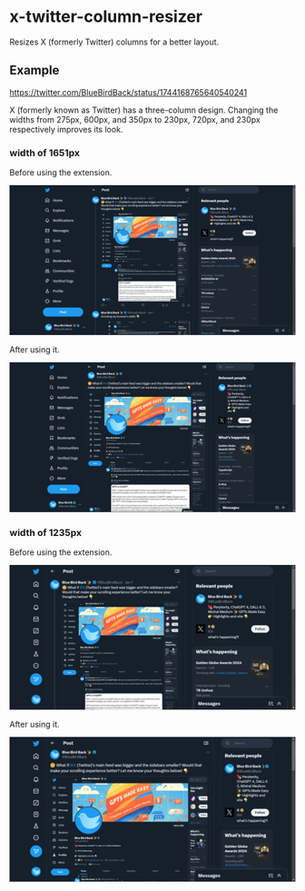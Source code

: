 # x-twitter-column-resizer

Resizes X (formerly Twitter) columns for a better layout.

## Example

https://twitter.com/BlueBirdBack/status/1744168765640540241

X (formerly known as Twitter) has a three-column design. Changing the widths from 275px, 600px, and 350px to 230px, 720px, and 230px respectively improves its look.

### width of 1651px

Before using the extension.

![before 1651px](assets/before-1651px.png)

After using it.

![width 1651px](assets/width-1651px.png)

### width of 1235px

Before using the extension.

![before 1235px](assets/before-1235px.png)

After using it.

![width 1235px](assets/width-1235px.png)

